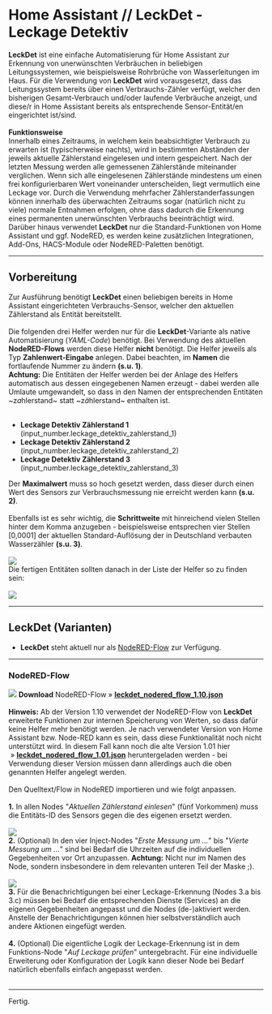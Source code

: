 <h1>Home Assistant // LeckDet - Leckage Detektiv</h1>

<b>LeckDet</b> ist eine einfache Automatisierung für Home Assistant zur Erkennung von unerwünschten Verbräuchen in beliebigen Leitungssystemen, wie beispielsweise Rohrbrüche von Wasserleitungen im Haus. Für die Verwendung von <b>LeckDet</b> wird vorausgesetzt, dass das Leitungssystem bereits über einen Verbrauchs-Zähler verfügt, welcher den bisherigen Gesamt-Verbrauch und/oder laufende Verbräuche anzeigt, und diese/r in Home Assistant bereits als entsprechende Sensor-Entität/en eingerichtet ist/sind.<br /><br />
<b>Funktionsweise</b><br />
Innerhalb eines Zeitraums, in welchem kein beabsichtigter Verbrauch zu erwarten ist (typischerweise nachts), wird in bestimmten Abständen der jeweils aktuelle Zählerstand eingelesen und intern gespeichert.
Nach der letzten Messung werden alle gemessenen Zählerstände miteinander verglichen. Wenn sich alle eingelesenen Zählerstände mindestens um einen frei konfigurierbaren Wert voneinander unterscheiden, liegt vermutlich eine Leckage vor.
Durch die Verwendung mehrfacher Zählerstanderfassungen können innerhalb des überwachten Zeitraums sogar (natürlich nicht zu viele) normale Entnahmen erfolgen, ohne dass dadurch die Erkennung eines permanenten unerwünschten Verbrauchs beeinträchtigt wird.<br />
Darüber hinaus verwendet <b>LeckDet</b> nur die Standard-Funktionen von Home Assistant und ggf. NodeRED, es werden keine zusätzlichen Integrationen, Add-Ons, HACS-Module oder NodeRED-Paletten benötigt.
<hr>
<h2>Vorbereitung</h2>
Zur Ausführung benötigt <b>LeckDet</b> einen beliebigen bereits in Home Assistant eingerichteten Verbrauchs-Sensor, welcher den aktuellen Zählerstand als Entität bereitstellt.<br />
<br />
Die folgenden drei Helfer werden nur für die <b>LeckDet</b>-Variante als native Automatisierung (<i>YAML-Code</i>) benötigt. Bei Verwendung des aktuellen <b>NodeRED-Flows</b> werden diese Helfer <b>nicht</b> benötigt.
Die Helfer jeweils als Typ <b>Zahlenwert-Eingabe</b> anlegen. Dabei beachten, im <b>Namen</b> die fortlaufende Nummer zu ändern <b>(s.u. 1)</b>.<br /><b>Achtung:</b> Die Entitäten der Helfer werden bei der Anlage des Helfers automatisch aus dessen eingegebenen Namen erzeugt - dabei werden alle Umlaute umgewandelt, so dass in den Namen der entsprechenden Entitäten ~z<i>a</i>hlerstand~ statt ~z<i>ä</i>hlerstand~ enthalten ist.<br />
<br /><ul>
<li><b>Leckage Detektiv Zählerstand 1</b> (input_number.leckage_detektiv_zahlerstand_1)</li>
<li><b>Leckage Detektiv Zählerstand 2</b> (input_number.leckage_detektiv_zahlerstand_2)</li>
<li><b>Leckage Detektiv Zählerstand 3</b> (input_number.leckage_detektiv_zahlerstand_3)</li>
</ul>
Der <b>Maximalwert</b> muss so hoch gesetzt werden, dass dieser durch einen Wert des Sensors zur Verbrauchsmessung nie erreicht werden kann <b>(s.u. 2)</b>.<br />
<br />
Ebenfalls ist es sehr wichtig, die <b>Schrittweite</b> mit hinreichend vielen Stellen hinter dem Komma anzugeben - beispielsweise entsprechen vier Stellen [0,0001] der aktuellen Standard-Auflösung der in Deutschland verbauten Wasserzähler <b>(s.u. 3)</b>.<br />
<br />
<img src="./img/leckdet_img_helper_1.png">
<br />
Die fertigen Entitäten sollten danach in der Liste der Helfer so zu finden sein:<br />
<br />
<img src="./img/leckdet_img_helpers.png">
<hr>
<h2>LeckDet (Varianten)</h2><ul>
<li><b>LeckDet</b> steht aktuell nur als <a href="#nodered_flow">NodeRED-Flow</a> zur Verfügung.</li>
</ul>
<a id="nodered_flow"></a>
<hr>
<h3>NodeRED-Flow</h3>
<img src="./img/leckdet_img_nodered_flow.png">
<b>Download</b> NodeRED-Flow&nbsp;&raquo;&nbsp;<a href="https://github.com/migacode/home-assistant/blob/main/leckdet/code/leckdet_nodered_flow_1.10.json"><strong>leckdet_nodered_flow_1.10.json</strong></a><br />
<br />
<b>Hinweis:</b> Ab der Version 1.10 verwendet der NodeRED-Flow von <b>LeckDet</b> erweiterte Funktionen zur internen Speicherung von Werten, so dass dafür keine Helfer mehr benötigt werden.
Je nach verwendeter Version von Home Assistant bzw. Node-RED kann es sein, dass diese Funktionalität noch nicht unterstützt wird. In diesem Fall kann noch die alte Version 1.01 hier &nbsp;&raquo;&nbsp;<a href="https://github.com/migacode/home-assistant/blob/main/leckdet/code/leckdet_nodered_flow_1.01.json"><strong>leckdet_nodered_flow_1.01.json</strong></a> heruntergeladen werden - bei Verwendung dieser Version müssen dann allerdings auch die oben genannten Helfer angelegt werden.<br />
<br />
Den Quelltext/Flow in NodeRED importieren und wie folgt anpassen.<br />
<br />
<b>1.</b> In allen Nodes "<i>Aktuellen Zählerstand einlesen</i>" (fünf Vorkommen) muss die Entitäts-ID des Sensors gegen die des eigenen ersetzt werden.<br />
<br />
<img src="./img/leckdet_img_changes_node_1.png">
<br />
<b>2.</b> (Optional) In den vier Inject-Nodes "<i>Erste Messung um ...</i>" bis "<i>Vierte Messung um ...</i>" sind bei Bedarf die Uhrzeiten auf die individuellen Gegebenheiten vor Ort anzupassen. <b>Achtung:</b> Nicht nur im Namen des Node, sondern insbesondere in dem relevanten unteren Teil der Maske ;).<br />
<br />
<img src="./img/leckdet_img_changes_node_2.png"><br />
<b>3.</b> Für die Benachrichtigungen bei einer Leckage-Erkennung (Nodes 3.a bis 3.c) müssen bei Bedarf die entsprechenden Dienste (Services) an die eigenen Gegebenheiten angepasst und die Nodes (de-)aktiviert werden.<br />
Anstelle der Benachrichtigungen können hier selbstverständlich auch andere Aktionen eingefügt werden.<br />
<br />
<b>4.</b> (Optional) Die eigentliche Logik der Leckage-Erkennung ist in dem Funktions-Node "<i>Auf Leckage prüfen</i>" untergebracht. Für eine individuelle Erweiterung oder Konfiguration der Logik kann dieser Node bei Bedarf natürlich ebenfalls einfach angepasst werden.<br />
<br />
<hr>
Fertig.<br />
<br />
